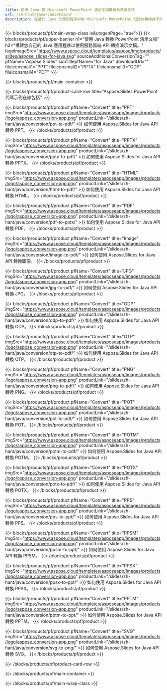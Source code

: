 ```yaml
---
title: 使用 Java 將 Microsoft PowerPoint 演示文稿轉換為多個文件
url: /zh-hant/java/conversion/
description: 在基於 Java 的應用程序中將 Microsoft PowerPoint 幻燈片轉換為不同的文件，包括 HTML、PDF 和圖像格式。
---
```


{{< blocks/products/pf/main-wrap-class isAutogenPage="true">}}
{{< blocks/products/pf/upper-banner h1="使用 Java 轉換 PowerPoint 演示文稿" h2="構建您自己的 Java 應用程序以使用服務器端 API 轉換演示文稿。" logoImageSrc="https://www.aspose.cloud/templates/aspose/img/products/slides/aspose_slides-for-java.svg" sourceAdditionalConversionTag="" pfName="Aspose.Slides" subTitlepfName="for Java" downloadUrl="" fileiconsmall1="PPT" fileiconsmall2="PPTX" fileiconsmall3="ODP" fileiconsmall4="PDF" >}}

{{< blocks/products/pf/main-container >}}

{{< blocks/products/pf/product-card-row title="Aspose.Slides PowerPoint 代碼示例在線包括" >}}

{{< blocks/products/pf/product pfName="Convert" title="PPT" imgSrc="https://www.aspose.cloud/templates/asposeapp/images/products/logo/aspose_conversion-app.png" productLink="/slides/zh-hant/java/conversion/ppt-to-pdf/" >}}
如何使用 Aspose.Slides for Java API 轉換 PPT。
{{< /blocks/products/pf/product >}}

{{< blocks/products/pf/product pfName="Convert" title="PPTX" imgSrc="https://www.aspose.cloud/templates/asposeapp/images/products/logo/aspose_conversion-app.png" productLink="/slides/zh-hant/java/conversion/pptx-to-pdf/" >}}
如何使用 Aspose.Slides for Java API 轉換 PPTX。
{{< /blocks/products/pf/product >}}

{{< blocks/products/pf/product pfName="Convert" title="HTML" imgSrc="https://www.aspose.cloud/templates/asposeapp/images/products/logo/aspose_conversion-app.png" productLink="/slides/zh-hant/java/conversion/html-to-pdf/" >}}
如何使用 Aspose.Slides for Java API 轉換 HTML。
{{< /blocks/products/pf/product >}}

{{< blocks/products/pf/product pfName="Convert" title="PDF" imgSrc="https://www.aspose.cloud/templates/asposeapp/images/products/logo/aspose_conversion-app.png" productLink="/slides/zh-hant/java/conversion/pdf-to-pptx/" >}}
如何使用 Aspose.Slides for Java API 轉換 PDF。
{{< /blocks/products/pf/product >}}

{{< blocks/products/pf/product pfName="Convert" title="Image" imgSrc="https://www.aspose.cloud/templates/asposeapp/images/products/logo/aspose_conversion-app.png" productLink="/slides/zh-hant/java/conversion/image-to-pdf/" >}}
如何使用 Aspose.Slides for Java API 轉換圖像。
{{< /blocks/products/pf/product >}}

{{< blocks/products/pf/product pfName="Convert" title="JPG" imgSrc="https://www.aspose.cloud/templates/asposeapp/images/products/logo/aspose_conversion-app.png" productLink="/slides/zh-hant/java/conversion/jpg-to-pdf/" >}}
如何使用 Aspose.Slides for Java API 轉換 JPG。
{{< /blocks/products/pf/product >}}

{{< blocks/products/pf/product pfName="Convert" title="ODP" imgSrc="https://www.aspose.cloud/templates/asposeapp/images/products/logo/aspose_conversion-app.png" productLink="/slides/zh-hant/java/conversion/odp-to-pdf/" >}}
如何使用 Aspose.Slides for Java API 轉換 ODP。
{{< /blocks/products/pf/product >}}

{{< blocks/products/pf/product pfName="Convert" title="OTP" imgSrc="https://www.aspose.cloud/templates/asposeapp/images/products/logo/aspose_conversion-app.png" productLink="/slides/zh-hant/java/conversion/otp-to-pdf/" >}}
如何使用 Aspose.Slides for Java API 轉換 OTP。
{{< /blocks/products/pf/product >}}

{{< blocks/products/pf/product pfName="Convert" title="PNG" imgSrc="https://www.aspose.cloud/templates/asposeapp/images/products/logo/aspose_conversion-app.png" productLink="/slides/zh-hant/java/conversion/png-to-pdf/" >}}
如何使用 Aspose.Slides for Java API 轉換 PNG。
{{< /blocks/products/pf/product >}}

{{< blocks/products/pf/product pfName="Convert" title="POT" imgSrc="https://www.aspose.cloud/templates/asposeapp/images/products/logo/aspose_conversion-app.png" productLink="/slides/zh-hant/java/conversion/pot-to-pdf/" >}}
如何使用 Aspose.Slides for Java API 轉換 POT。
{{< /blocks/products/pf/product >}}

{{< blocks/products/pf/product pfName="Convert" title="POTM" imgSrc="https://www.aspose.cloud/templates/asposeapp/images/products/logo/aspose_conversion-app.png" productLink="/slides/zh-hant/java/conversion/potm-to-pdf/" >}}
如何使用 Aspose.Slides for Java API 轉換 POTM。
{{< /blocks/products/pf/product >}}

{{< blocks/products/pf/product pfName="Convert" title="POTX" imgSrc="https://www.aspose.cloud/templates/asposeapp/images/products/logo/aspose_conversion-app.png" productLink="/slides/zh-hant/java/conversion/potx-to-pdf/" >}}
如何使用 Aspose.Slides for Java API 轉換 POTX。
{{< /blocks/products/pf/product >}}

{{< blocks/products/pf/product pfName="Convert" title="PPS" imgSrc="https://www.aspose.cloud/templates/asposeapp/images/products/logo/aspose_conversion-app.png" productLink="/slides/zh-hant/java/conversion/pps-to-ppt/" >}}
如何使用 Aspose.Slides for Java API 轉換 PPS。
{{< /blocks/products/pf/product >}}

{{< blocks/products/pf/product pfName="Convert" title="PPSM" imgSrc="https://www.aspose.cloud/templates/asposeapp/images/products/logo/aspose_conversion-app.png" productLink="/slides/zh-hant/java/conversion/ppsm-to-ppt/" >}}
如何使用 Aspose.Slides for Java API 轉換 PPSM。
{{< /blocks/products/pf/product >}}

{{< blocks/products/pf/product pfName="Convert" title="PPSX" imgSrc="https://www.aspose.cloud/templates/asposeapp/images/products/logo/aspose_conversion-app.png" productLink="/slides/zh-hant/java/conversion/ppsx-to-ppt/" >}}
如何使用 Aspose.Slides for Java API 轉換 PPSX。
{{< /blocks/products/pf/product >}}

{{< blocks/products/pf/product pfName="Convert" title="PPTM" imgSrc="https://www.aspose.cloud/templates/asposeapp/images/products/logo/aspose_conversion-app.png" productLink="/slides/zh-hant/java/conversion/pptm-to-ppt/" >}}
如何使用 Aspose.Slides for Java API 轉換 PPTM。
{{< /blocks/products/pf/product >}}

{{< blocks/products/pf/product pfName="Convert" title="SVG" imgSrc="https://www.aspose.cloud/templates/asposeapp/images/products/logo/aspose_conversion-app.png" productLink="/slides/zh-hant/java/conversion/svg-to-png/" >}}
如何使用 Aspose.Slides for Java API 轉換 SVG。
{{< /blocks/products/pf/product >}}

{{< /blocks/products/pf/product-card-row >}}

{{< /blocks/products/pf/main-container >}}
    
{{< /blocks/products/pf/main-wrap-class >}}